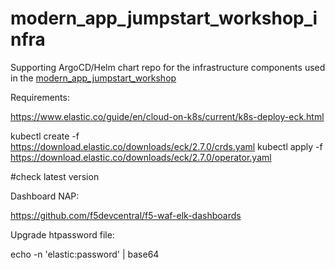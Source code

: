 # modern_app_jumpstart_workshop_infra
Supporting ArgoCD/Helm chart repo for the infrastructure components used in the [modern_app_jumpstart_workshop](https://github.com/f5devcentral/modern_app_jumpstart_workshop)


Requirements:

https://www.elastic.co/guide/en/cloud-on-k8s/current/k8s-deploy-eck.html

kubectl create -f https://download.elastic.co/downloads/eck/2.7.0/crds.yaml
kubectl apply -f https://download.elastic.co/downloads/eck/2.7.0/operator.yaml

#check latest version


Dashboard NAP:

https://github.com/f5devcentral/f5-waf-elk-dashboards


Upgrade htpassword file:

echo -n 'elastic:password' | base64